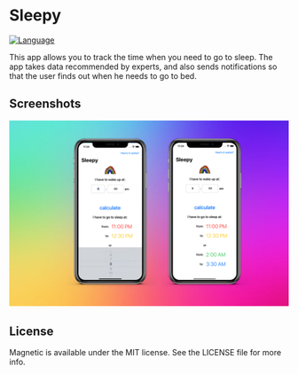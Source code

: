 # Sleepy

[![Language](https://img.shields.io/badge/Swift-5-orange.svg?style=flat)](https://swift.org)

This app allows you to track the time when you need to go to sleep. The app takes data recommended by experts, and also sends notifications so that the user finds out when he needs to go to bed.

## Screenshots

![image](./img.jpg)

## License

Magnetic is available under the MIT license. See the LICENSE file for more info.
